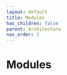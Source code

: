 ```yaml
---
layout: default
title: Modules
has_children: false
parent: Architecture
nav_order: 2
---
```


# Modules